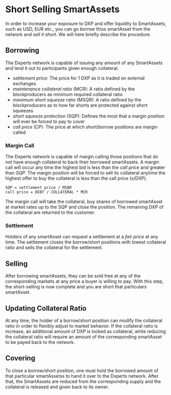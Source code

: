 # Short Selling SmartAssets

In order to increase your exposure to DXP and offer liquidity to SmartAssets, such
as USD, EUR etc., you can go *borrow* thiss smartAsset from the network and
*sell it short*. We will here briefly describe the procedure.

## Borrowing

The Dxperts network is capable of issuing any amount of any SmartAssets and lend
it out to participants given enough collateral.

 * *settlement price*: The price for 1 DXP as it is traded on external exchanges.
 * *maintenance collateral ratio* (MCR): A ratio defined by the blockproducers as minimum required collateral ratio
 * *maximum short squeeze ratio* (MSQR): A ratio defined by the blockproducers as to how far shorts are protected against short squeezes
 * *short squeeze protection* (SQP): Defines the most that a margin position will ever be forced to pay to cover 
 * *call price* (CP): The price at which short/borrow positions are margin called

### Margin Call

The Dxperts network is capable of margin calling those positions that do not
have enough collateral to back their borrowed smartAssets. A margin call will
occur any time the highest bid is less than the *call price* and greater than
*SQP*.
The margin position will be forced to sell its collateral anytime the highest
offer to buy the collateral is less than the call price (x/DXP).

```
SQP = settlement price / MSQR
call price = DEBT / COLLATERAL * MCR
```

The margin call will take the collateral, buy shares of borrowed smartAsset at
market rates up to the SQP and close the position. The remaining DXP of the
collateral are returned to the customer.

### Settlement

Holders of any smartAsset  can request a settlement at a *fair price* at any time.
The settlement closes the borrow/short positions with lowest collateral ratio
and sells the collateral for the settlement.

## Selling

After borrowing smartAssets, they can be sold free at any of the corresponding
markets at any price a buyer is willing to pay. With this step, the
short-selling is now complete and you are short that particulars smartAsset.

## Updating Collateral Ratio

At any time, the holder of a borrow/short position can modify the collateral
ratio in order to flexibly adjust to market behavior. If the collateral ratio is
increase, an additional amount of DXP is locked as collateral, while reducing
the collateral ratio will require an amount of the corresponding smartAsset to be
payed back to the network.

## Covering

To close a borrow/short position, one must hold the borrowed amount of that
particular smartAssetss to hand it over to the Dxperts network. After that, the
SmartAssets are reduced from the corresponding supply and the collateral is
released and given back to its owner.
